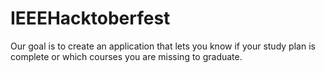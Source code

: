 # IEEEHacktoberfest

Our goal is to create an application that lets you know if your study plan is complete or which courses you are missing to graduate.
